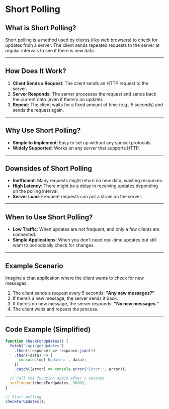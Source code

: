 # Short Polling

## What is Short Polling?

Short polling is a method used by clients (like web browsers) to check for updates from a server. The client sends repeated requests to the server at regular intervals to see if there is new data.

---

## How Does It Work?

1. **Client Sends a Request**: The client sends an HTTP request to the server.
2. **Server Responds**: The server processes the request and sends back the current data (even if there's no update).
3. **Repeat**: The client waits for a fixed amount of time (e.g., 5 seconds) and sends the request again.

---

## Why Use Short Polling?

- **Simple to Implement**: Easy to set up without any special protocols.
- **Widely Supported**: Works on any server that supports HTTP.

---

## Downsides of Short Polling

- **Inefficient**: Many requests might return no new data, wasting resources.
- **High Latency**: There might be a delay in receiving updates depending on the polling interval.
- **Server Load**: Frequent requests can put a strain on the server.

---

## When to Use Short Polling?

- **Low Traffic**: When updates are not frequent, and only a few clients are connected.
- **Simple Applications**: When you don’t need real-time updates but still want to periodically check for changes.

---

## Example Scenario

Imagine a chat application where the client wants to check for new messages:

1. The client sends a request every 5 seconds: **"Any new messages?"**
2. If there’s a new message, the server sends it back.
3. If there’s no new message, the server responds: **"No new messages."**
4. The client waits and repeats the process.

---

## Code Example (Simplified)

```javascript
function checkForUpdates() {
  fetch('/api/getUpdates')
    .then((response) => response.json())
    .then((data) => {
      console.log('Updates:', data);
    })
    .catch((error) => console.error('Error:', error));

  // Call the function again after 5 seconds
  setTimeout(checkForUpdates, 5000);
}

// Start polling
checkForUpdates();
